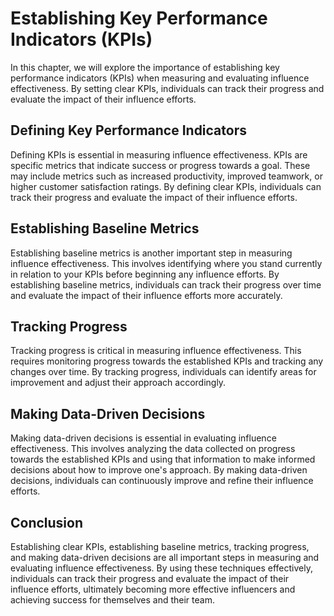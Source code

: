 # Establishing Key Performance Indicators (KPIs)

In this chapter, we will explore the importance of establishing key performance indicators (KPIs) when measuring and evaluating influence effectiveness. By setting clear KPIs, individuals can track their progress and evaluate the impact of their influence efforts.

Defining Key Performance Indicators
-----------------------------------

Defining KPIs is essential in measuring influence effectiveness. KPIs are specific metrics that indicate success or progress towards a goal. These may include metrics such as increased productivity, improved teamwork, or higher customer satisfaction ratings. By defining clear KPIs, individuals can track their progress and evaluate the impact of their influence efforts.

Establishing Baseline Metrics
-----------------------------

Establishing baseline metrics is another important step in measuring influence effectiveness. This involves identifying where you stand currently in relation to your KPIs before beginning any influence efforts. By establishing baseline metrics, individuals can track their progress over time and evaluate the impact of their influence efforts more accurately.

Tracking Progress
-----------------

Tracking progress is critical in measuring influence effectiveness. This requires monitoring progress towards the established KPIs and tracking any changes over time. By tracking progress, individuals can identify areas for improvement and adjust their approach accordingly.

Making Data-Driven Decisions
----------------------------

Making data-driven decisions is essential in evaluating influence effectiveness. This involves analyzing the data collected on progress towards the established KPIs and using that information to make informed decisions about how to improve one's approach. By making data-driven decisions, individuals can continuously improve and refine their influence efforts.

Conclusion
----------

Establishing clear KPIs, establishing baseline metrics, tracking progress, and making data-driven decisions are all important steps in measuring and evaluating influence effectiveness. By using these techniques effectively, individuals can track their progress and evaluate the impact of their influence efforts, ultimately becoming more effective influencers and achieving success for themselves and their team.
